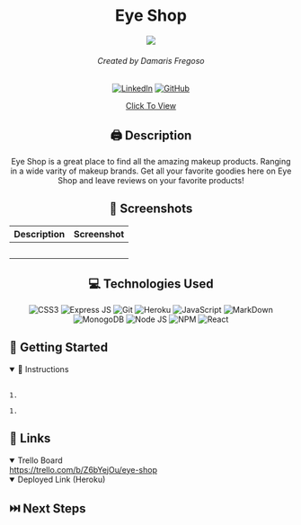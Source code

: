 <div id='header' align='center' >

# Eye Shop

<img src='https://media.istockphoto.com/id/1320345717/photo/various-cosmetic-accessories-for-makeup-and-manicure-on-trendy-pastel-pink-background-with.jpg?s=612x612&w=0&k=20&c=H35tfZdnHIBJLjXiX2Jfzoq32U8DrZEhZ__5l_05LsM='>

###### Created by Damaris Fregoso
[![LinkedIn](https://img.shields.io/badge/Damaris-0077B5?style=for-the-badge&logo=linkedin&logoColor=white)](https://www.linkedin.com/in/damaris-fregoso/) [![GitHub](https://img.shields.io/badge/Damaris-%23121011.svg?style=for-the-badge&logo=github&logoColor=white)](https://github.com/damarisfregoso)

[Click To View]()

</div>

<div id="body" align='center'>

## 🖨 Description 
 Eye Shop is a great place to find all the amazing makeup products.  Ranging in a wide varity of makeup brands.   Get all your favorite goodies here on Eye Shop and leave reviews on your favorite products!

 ## 📸 Screenshots  
  |   Description | Screenshot | 
  |:-------------:| -----------|
  |<h4></h4> | <img src="">|

</div>

<div align='center'>

## 💻 Technologies Used

![CSS3](https://img.shields.io/badge/CSS3-1572B6?style=for-the-badge&logo=css3&logoColor=white)
![Express JS](https://img.shields.io/badge/Express%20js-000000?style=for-the-badge&logo=express&logoColor=white)
![Git](https://img.shields.io/badge/GIT-E44C30?style=for-the-badge&logo=git&logoColor=white) 
![Heroku](https://img.shields.io/badge/Heroku-430098?style=for-the-badge&logo=heroku&logoColor=white)
![JavaScript](https://img.shields.io/badge/JavaScript-323330?style=for-the-badge&logo=javascript&logoColor=F7DF1E)
![MarkDown](https://img.shields.io/badge/Markdown-000000?style=for-the-badge&logo=markdown&logoColor=white)
![MonogoDB](https://img.shields.io/badge/MongoDB-4EA94B?style=for-the-badge&logo=mongodb&logoColor=white)
![Node JS](https://img.shields.io/badge/Node%20js-339933?style=for-the-badge&logo=nodedotjs&logoColor=white)
![NPM](https://img.shields.io/badge/npm-CB3837?style=for-the-badge&logo=npm&logoColor=white)
![React](https://img.shields.io/badge/React-20232A?style=for-the-badge&logo=react&logoColor=61DAFB)

</div>


## 📝 Getting Started

<details open>
  <summary> 📜 Instructions </summary>
  <br>
  
  <p>  </p>

    1. 


  <p>  </p>

    1. 


</details>

## 🔗 Links
<details open>
  <summary> Trello Board </summary>
  <a href="https://trello.com/b/QIRP5B7h/qhttps://trello.com/b/Z6bYejOu/eye-shop"> https://trello.com/b/Z6bYejOu/eye-shop </a>
</details>

<details open>
  <summary> Deployed Link (Heroku) </summary>
  <a href="">  </a>
</details>

## ⏭️ Next Steps
